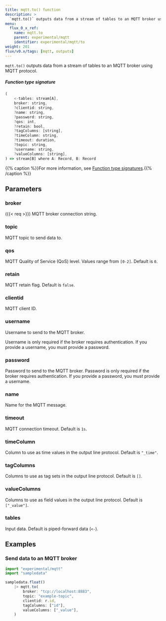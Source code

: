 ```yaml
---
title: mqtt.to() function
description: >
  `mqtt.to()` outputs data from a stream of tables to an MQTT broker using MQTT protocol.
menu:
  flux_0_x_ref:
    name: mqtt.to
    parent: experimental/mqtt
    identifier: experimental/mqtt/to
weight: 201
flux/v0.x/tags: [mqtt, outputs]
---
```


<!------------------------------------------------------------------------------

IMPORTANT: This page was generated from comments in the Flux source code. Any
edits made directly to this page will be overwritten the next time the
documentation is generated. 

To make updates to this documentation, update the function comments above the
function definition in the Flux source code:

https://github.com/influxdata/flux/blob/master/stdlib/experimental/mqtt/mqtt.flux#L56-L73

Contributing to Flux: https://github.com/influxdata/flux#contributing
Fluxdoc syntax: https://github.com/influxdata/flux/blob/master/docs/fluxdoc.md

------------------------------------------------------------------------------->

`mqtt.to()` outputs data from a stream of tables to an MQTT broker using MQTT protocol.



##### Function type signature

```js
(
    <-tables: stream[A],
    broker: string,
    ?clientid: string,
    ?name: string,
    ?password: string,
    ?qos: int,
    ?retain: bool,
    ?tagColumns: [string],
    ?timeColumn: string,
    ?timeout: duration,
    ?topic: string,
    ?username: string,
    ?valueColumns: [string],
) => stream[B] where A: Record, B: Record
```

{{% caption %}}For more information, see [Function type signatures](/flux/v0.x/function-type-signatures/).{{% /caption %}}

## Parameters

### broker
({{< req >}})
MQTT broker connection string.



### topic

MQTT topic to send data to.



### qos

MQTT Quality of Service (QoS) level. Values range from `[0-2]`. Default is `0`.



### retain

MQTT retain flag. Default is `false`.



### clientid

MQTT client ID.



### username

Username to send to the MQTT broker.

Username is only required if the broker requires authentication.
If you provide a username, you must provide a password.

### password

Password to send to the MQTT broker.
Password is only required if the broker requires authentication.
If you provide a password, you must provide a username.



### name

Name for the MQTT message.



### timeout

MQTT connection timeout. Default is `1s`.



### timeColumn

Column to use as time values in the output line protocol.
Default is `"_time"`.



### tagColumns

Columns to use as tag sets in the output line protocol.
Default is `[]`.



### valueColumns

Columns to use as field values in the output line protocol.
Default is `["_value"]`.



### tables

Input data. Default is piped-forward data (`<-`).




## Examples

### Send data to an MQTT broker

```js
import "experimental/mqtt"
import "sampledata"

sampledata.float()
    |> mqtt.to(
        broker: "tcp://localhost:8883",
        topic: "example-topic",
        clientid: r.id,
        tagColumns: ["id"],
        valueColumns: ["_value"],
    )
```

